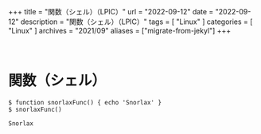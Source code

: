 +++
title = "関数（シェル）（LPIC）"
url = "2022-09-12"
date = "2022-09-12"
description = "関数（シェル）（LPIC）"
tags = [
  "Linux"
]
categories = [
  "Linux"
]
archives = "2021/09"
aliases = ["migrate-from-jekyl"]
+++

<br>

# 関数（シェル）

```
$ function snorlaxFunc() { echo 'Snorlax' }
$ snorlaxFunc()
```

```
Snorlax
```
